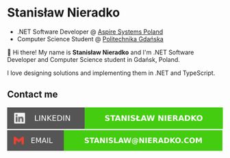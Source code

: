 # Stanisław Nieradko

- .NET Software Developer @ [Aspire Systems Poland](https://www.aspiresys.com/pl/)
- Computer Science Student @ [Politechnika Gdańska](https://eti.pg.edu.pl/)

:wave: Hi there! My name is **Stanisław Nieradko** and I'm .NET Software Developer and Computer Science student in Gdańsk, Poland.

I love designing solutions and implementing them in .NET and TypeScript.

## Contact me

[![LinkedIn: Stanisław Nieradko](./icons/linkedin.svg)](https://www.linkedin.com/in/stanislaw-nieradko/)
[![Email: stanislaw@nieradko.com](./icons/email.svg)](mailto:stanislaw@nieradko.com)
